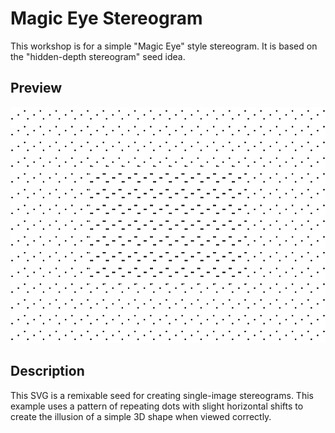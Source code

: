 # Magic Eye Stereogram

This workshop is for a simple "Magic Eye" style stereogram. It is based on the "hidden-depth stereogram" seed idea.

## Preview

![Magic Eye Stereogram](./stereogram.svg)

## Description

This SVG is a remixable seed for creating single-image stereograms. This example uses a pattern of repeating dots with slight horizontal shifts to create the illusion of a simple 3D shape when viewed correctly.
